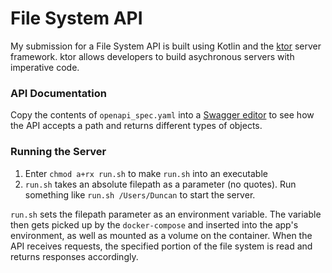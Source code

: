 # File System API

My submission for a File System API is built using Kotlin and the [ktor](https://ktor.io/)
server framework. ktor allows developers to build asychronous servers
with imperative code.

### API Documentation
Copy the contents of `openapi_spec.yaml` into a [Swagger editor](https://editor.swagger.io/)
to see how the API accepts a path and returns different types of objects.

### Running the Server
1. Enter `chmod a+rx run.sh` to make `run.sh` into an executable
2. `run.sh` takes an absolute filepath as a parameter (no quotes). Run
   something like `run.sh /Users/Duncan` to start the server.

`run.sh` sets the filepath parameter as an environment variable. The variable
then gets picked up by the `docker-compose` and inserted into the app's
environment, as well as mounted as a volume on the container. When the
API receives requests, the specified portion of the file system is read
and returns responses accordingly.

